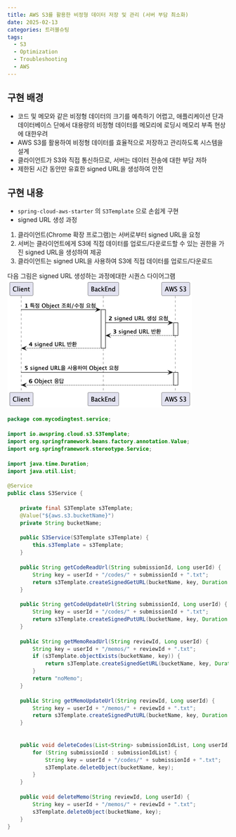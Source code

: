 ```yaml
---
title: AWS S3를 활용한 비정형 데이터 저장 및 관리 (서버 부담 최소화)
date: 2025-02-13
categories: 트러블슈팅
tags:
  - S3
  - Optimization
  - Troubleshooting
  - AWS
---
```


## 구현 배경

- 코드 및 메모와 같은 비정형 데이터의 크기를 예측하기 어렵고, 애플리케이션 단과 데이터베이스 단에서 대용량의 비정형 데이터를 메모리에 로딩시 메모리 부족 현상에 대한우려
- AWS S3를 활용하여 비정형 데이터를 효율적으로 저장하고 관리하도록 시스템을 설계
- 클라이언트가 S3와 직접 통신하므로, 서버는 데이터 전송에 대한 부담 저하
- 제한된 시간 동안만 유효한 signed URL을 생성하여 안전

## 구현 내용

- `spring-cloud-aws-starter` 의 `S3Template` 으로 손쉽게 구현
- signed URL 생성 과정

1. 클라이언트(Chrome 확장 프로그램)는 서버로부터 signed URL을 요청
2. 서버는 클라이언트에게 S3에 직접 데이터를 업로드/다운로드할 수 있는 권한을 가진 signed URL을 생성하여 제공
3. 클라이언트는 signed URL을 사용하여 S3에 직접 데이터를 업로드/다운로드

다음 그림은 signed URL 생성하는 과정에대한 시퀀스 다이어그램
![](Pasted%20image%2020250213195300.png#center)


```java S3Service.java
package com.mycodingtest.service;

import io.awspring.cloud.s3.S3Template;
import org.springframework.beans.factory.annotation.Value;
import org.springframework.stereotype.Service;

import java.time.Duration;
import java.util.List;

@Service
public class S3Service {

    private final S3Template s3Template;
    @Value("${aws.s3.bucketName}")
    private String bucketName;

    public S3Service(S3Template s3Template) {
        this.s3Template = s3Template;
    }

    public String getCodeReadUrl(String submissionId, Long userId) {
        String key = userId + "/codes/" + submissionId + ".txt";
        return s3Template.createSignedGetURL(bucketName, key, Duration.ofMinutes(2)).toString();
    }

    public String getCodeUpdateUrl(String submissionId, Long userId) {
        String key = userId + "/codes/" + submissionId + ".txt";
        return s3Template.createSignedPutURL(bucketName, key, Duration.ofMinutes(2)).toString();
    }

    public String getMemoReadUrl(String reviewId, Long userId) {
        String key = userId + "/memos/" + reviewId + ".txt";
        if (s3Template.objectExists(bucketName, key)) {
            return s3Template.createSignedGetURL(bucketName, key, Duration.ofMinutes(2)).toString();
        }
        return "noMemo";
    }

    public String getMemoUpdateUrl(String reviewId, Long userId) {
        String key = userId + "/memos/" + reviewId + ".txt";
        return s3Template.createSignedPutURL(bucketName, key, Duration.ofMinutes(2)).toString();
    }


    public void deleteCodes(List<String> submissionIdList, Long userId) {
        for (String submissionId : submissionIdList) {
            String key = userId + "/codes/" + submissionId + ".txt";
            s3Template.deleteObject(bucketName, key);
        }
    }

    public void deleteMemo(String reviewId, Long userId) {
        String key = userId + "/memos/" + reviewId + ".txt";
        s3Template.deleteObject(bucketName, key);
    }
}
```
